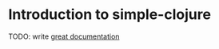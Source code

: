# Introduction to simple-clojure

TODO: write [great documentation](http://jacobian.org/writing/what-to-write/)
